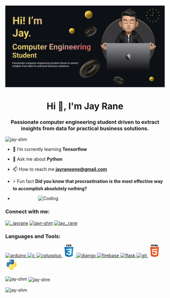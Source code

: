 ![logo](https://github.com/Jay-shm/Jay-shm/blob/main/Banner.png)
<h1 align="center">Hi 👋, I'm Jay Rane</h1>
<h3 align="center">Passionate computer engineering student driven to extract insights from data for practical business solutions.</h3>

<p align="left"> <img src="https://komarev.com/ghpvc/?username=jay-shm&label=Profile%20views&color=0e75b6&style=flat" alt="jay-shm" /> </p>

- 🌱 I’m currently learning **Tensorflow**

- 💬 Ask me about **Python**

- 📫 How to reach me **jayraneone@gmail.com**

- ⚡ Fun fact **Did you know that procrastination is the most effective way to accomplish absolutely nothing?**

- <img align="right" alt="Coding" width="400" src="https://user-images.githubusercontent.com/55389276/140866485-8fb1c876-9a8f-4d6a-98dc-08c4981eaf70.gif">

<h3 align="left">Connect with me:</h3>
<p align="left">
<a href="https://twitter.com/_jayrane" target="blank"><img align="center" src="https://about.twitter.com/content/dam/about-twitter/x/large-x-logo.png.twimg.1920.png" alt="_jayrane"  width="40" /></a>
<a href="https://linkedin.com/in/jayr-shm" target="blank"><img align="center" src="https://static.vecteezy.com/system/resources/previews/018/930/587/non_2x/linkedin-logo-linkedin-icon-transparent-free-png.png" alt="jayr-shm"  width="40" /></a>
<a href="https://instagram.com/jay_.rane" target="blank"><img align="center" src="https://www.edigitalagency.com.au/wp-content/uploads/new-Instagram-logo-png-full-colour-glyph.png" alt="jay_.rane" width="40" /></a>
</p>

<h3 align="left">Languages and Tools:</h3>
<p align="left"> <a href="https://www.arduino.cc/" target="_blank" rel="noreferrer"> <img src="https://cdn.worldvectorlogo.com/logos/arduino-1.svg" alt="arduino" width="40" height="40"/> </a> <a href="https://www.cprogramming.com/" target="_blank" rel="noreferrer"> <img src="https://e7.pngegg.com/pngimages/100/669/png-clipart-computer-programming-programming-language-c-programmer-language-miscellaneous-logo.png" alt="c" width="40" /> </a> <a href="https://www.w3schools.com/cpp/" target="_blank" rel="noreferrer"> <img src="https://w7.pngwing.com/pngs/46/626/png-transparent-c-logo-the-c-programming-language-computer-icons-computer-programming-source-code-programming-miscellaneous-template-blue.png" alt="cplusplus" width="40" height="40"/> </a> <a href="https://www.w3schools.com/css/" target="_blank" rel="noreferrer"> <img src="https://raw.githubusercontent.com/devicons/devicon/master/icons/css3/css3-original-wordmark.svg" alt="css3" width="40" height="40"/> </a> <a href="https://www.djangoproject.com/" target="_blank" rel="noreferrer"> <img src="https://cdn.worldvectorlogo.com/logos/django.svg" alt="django" width="40" height="40"/> </a> <a href="https://firebase.google.com/" target="_blank" rel="noreferrer"> <img src="https://www.vectorlogo.zone/logos/firebase/firebase-icon.svg" alt="firebase" width="40" height="40"/> </a> <a href="https://flask.palletsprojects.com/" target="_blank" rel="noreferrer"> <img src="https://www.vectorlogo.zone/logos/pocoo_flask/pocoo_flask-icon.svg" alt="flask" width="40" height="40"/> </a> <a href="https://git-scm.com/" target="_blank" rel="noreferrer"> <img src="https://www.vectorlogo.zone/logos/git-scm/git-scm-icon.svg" alt="git" width="40" height="40"/> </a> <a href="https://www.w3.org/html/" target="_blank" rel="noreferrer"> <img src="https://raw.githubusercontent.com/devicons/devicon/master/icons/html5/html5-original-wordmark.svg" alt="html5" width="40" height="40"/> </a> <a href="https://www.python.org" target="_blank" rel="noreferrer"> <img src="https://raw.githubusercontent.com/devicons/devicon/master/icons/python/python-original.svg" alt="python" width="40" height="40"/> </a> </p>

<p><img align="left" src="https://github-readme-stats.vercel.app/api/top-langs?username=jay-shm&show_icons=true&locale=en&layout=compact" alt="jay-shm" /></p>

<p>&nbsp;<img align="center" src="https://github-readme-stats.vercel.app/api?username=jay-shm&show_icons=true&locale=en" alt="jay-shm" /></p>

<p><img align="center" src="https://github-readme-streak-stats.herokuapp.com/?user=jay-shm&" alt="jay-shm" /></p>
